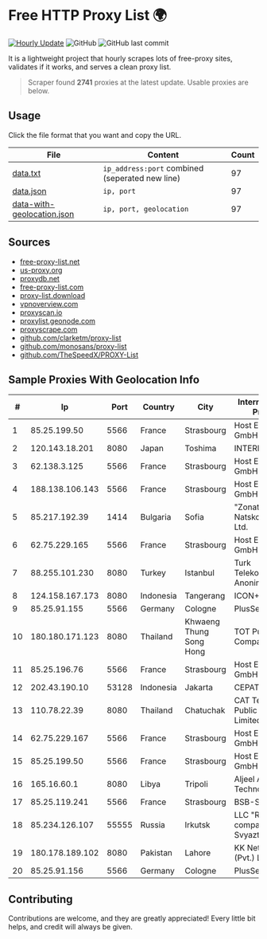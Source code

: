
# Free HTTP Proxy List 🌍

[![Hourly Update](https://github.com/mertguvencli/http-proxy-list/actions/workflows/main.yml/badge.svg?branch=main)](https://github.com/mertguvencli/http-proxy-list/actions/workflows/main.yml)
![GitHub](https://img.shields.io/github/license/mertguvencli/http-proxy-list)
![GitHub last commit](https://img.shields.io/github/last-commit/mertguvencli/http-proxy-list)

It is a lightweight project that hourly scrapes lots of free-proxy sites, validates if it works, and serves a clean proxy list.


> Scraper found **2741** proxies at the latest update. Usable proxies are below.

## Usage

Click the file format that you want and copy the URL.


|File|Content|Count|
|----|-------|-----|
|[data.txt](https://raw.githubusercontent.com/mertguvencli/http-proxy-list/main/proxy-list/data.txt)|`ip_address:port` combined (seperated new line)|97|
|[data.json](https://raw.githubusercontent.com/mertguvencli/http-proxy-list/main/proxy-list/data.json)|`ip, port`|97|
|[data-with-geolocation.json](https://raw.githubusercontent.com/mertguvencli/http-proxy-list/main/proxy-list/data-with-geolocation.json)|`ip, port, geolocation`|97|

## Sources

* [free-proxy-list.net](https://free-proxy-list.net)
* [us-proxy.org](https://www.us-proxy.org)
* [proxydb.net](http://proxydb.net)
* [free-proxy-list.com](https://free-proxy-list.com/?page=&port=&type%5B%5D=http&type%5B%5D=https&up_time=0&search=Search)
* [proxy-list.download](https://www.proxy-list.download/HTTP)
* [vpnoverview.com](https://vpnoverview.com/privacy/anonymous-browsing/free-proxy-servers)
* [proxyscan.io](https://www.proxyscan.io)
* [proxylist.geonode.com](https://proxylist.geonode.com/api/proxy-list?limit=300&page=1&sort_by=lastChecked&sort_type=desc&protocols=http,https)
* [proxyscrape.com](https://api.proxyscrape.com/v2/?request=displayproxies&protocol=http&timeout=10000&country=all&ssl=all&anonymity=all)
* [github.com/clarketm/proxy-list](https://raw.githubusercontent.com/clarketm/proxy-list/master/proxy-list-raw.txt)
* [github.com/monosans/proxy-list](https://raw.githubusercontent.com/monosans/proxy-list/main/proxies/http.txt)
* [github.com/TheSpeedX/PROXY-List](https://raw.githubusercontent.com/TheSpeedX/PROXY-List/master/http.txt)


## Sample Proxies With Geolocation Info

|#|Ip|Port|Country|City|Internet Service Provider|
|-|--|----|-------|----|-------------------------|
|1|85.25.199.50|5566|France|Strasbourg|Host Europe GmbH|
|2|120.143.18.201|8080|Japan|Toshima|INTERLINK|
|3|62.138.3.125|5566|France|Strasbourg|Host Europe GmbH|
|4|188.138.106.143|5566|France|Strasbourg|Host Europe GmbH|
|5|85.217.192.39|1414|Bulgaria|Sofia|"Zonata - Natskovi & Sie" Ltd.|
|6|62.75.229.165|5566|France|Strasbourg|Host Europe GmbH|
|7|88.255.101.230|8080|Turkey|Istanbul|Turk Telekomunikasyon Anonim Sirketi|
|8|124.158.167.173|8080|Indonesia|Tangerang|ICON+|
|9|85.25.91.155|5566|Germany|Cologne|PlusServer GmbH|
|10|180.180.171.123|8080|Thailand|Khwaeng Thung Song Hong|TOT Public Company Limited|
|11|85.25.196.76|5566|France|Strasbourg|Host Europe GmbH|
|12|202.43.190.10|53128|Indonesia|Jakarta|CEPATNET|
|13|110.78.22.39|8080|Thailand|Chatuchak|CAT Telecom Public Company Limited|
|14|62.75.229.167|5566|France|Strasbourg|Host Europe GmbH|
|15|85.25.199.50|5566|France|Strasbourg|Host Europe GmbH|
|16|165.16.60.1|8080|Libya|Tripoli|Aljeel Aljadeed For Technology|
|17|85.25.119.241|5566|France|Strasbourg|BSB-SERVICE|
|18|85.234.126.107|55555|Russia|Irkutsk|LLC "Regional company Svyaztranzit"|
|19|180.178.189.102|8080|Pakistan|Lahore|KK Networks (Pvt.) Limited|
|20|85.25.91.156|5566|Germany|Cologne|PlusServer GmbH|



## Contributing

Contributions are welcome, and they are greatly appreciated! Every
little bit helps, and credit will always be given.

